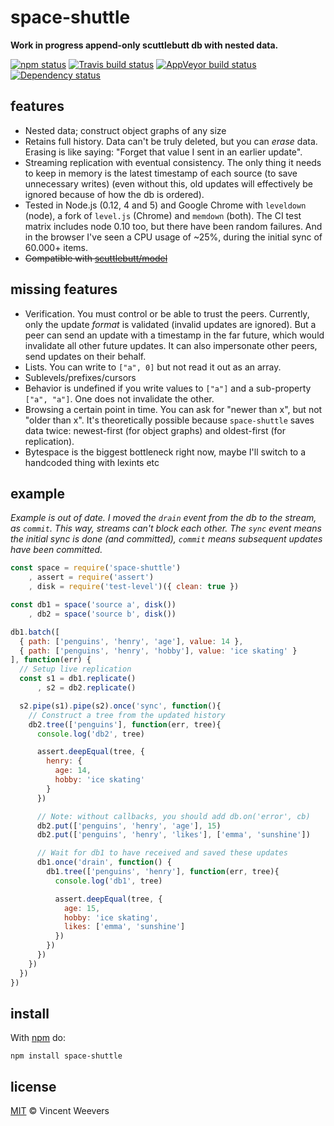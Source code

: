 # space-shuttle

**Work in progress append-only scuttlebutt db with nested data.**

[![npm status](http://img.shields.io/npm/v/space-shuttle.svg?style=flat-square)](https://www.npmjs.org/package/space-shuttle) [![Travis build status](https://img.shields.io/travis/vweevers/space-shuttle.svg?style=flat-square&label=travis)](http://travis-ci.org/vweevers/space-shuttle) [![AppVeyor build status](https://img.shields.io/appveyor/ci/vweevers/space-shuttle.svg?style=flat-square&label=appveyor)](https://ci.appveyor.com/project/vweevers/space-shuttle) [![Dependency status](https://img.shields.io/david/vweevers/space-shuttle.svg?style=flat-square)](https://david-dm.org/vweevers/space-shuttle)

## features

- Nested data; construct object graphs of any size
- Retains full history. Data can't be truly deleted, but you can *erase* data. Erasing is like saying: "Forget that value I sent in an earlier update".
- Streaming replication with eventual consistency. The only thing it needs to keep in memory is the latest timestamp of each source (to save unnecessary writes) (even without this, old updates will effectively be ignored because of how the db is ordered).
- Tested in Node.js (0.12, 4 and 5) and Google Chrome with `leveldown` (node), a fork of `level.js` (Chrome) and `memdown` (both). The CI test matrix includes node 0.10 too, but there have been random failures. And in the browser I've seen a CPU usage of ~25%, during the initial sync of 60.000+ items.
- ~~Compatible with [scuttlebutt/model](https://github.com/dominictarr/scuttlebutt)~~

## missing features

- Verification. You must control or be able to trust the peers. Currently, only the update *format* is validated (invalid updates are ignored). But a peer can send an update with a timestamp in the far future, which would invalidate all other future updates. It can also impersonate other peers, send updates on their behalf.
- Lists. You can write to `["a", 0]` but not read it out as an array.
- Sublevels/prefixes/cursors
- Behavior is undefined if you write values to `["a"]` and a sub-property `["a", "a"]`. One does not invalidate the other.
- Browsing a certain point in time. You can ask for "newer than x", but not "older than x". It's theoretically possible because `space-shuttle` saves data twice: newest-first (for object graphs) and oldest-first (for replication).
- Bytespace is the biggest bottleneck right now, maybe I'll switch to a handcoded thing with lexints etc

## example

*Example is out of date. I moved the `drain` event from the db to the stream, as `commit`. This way, streams can't block each other. The `sync` event means the initial sync is done (and committed), `commit` means subsequent updates have been committed.*

```js
const space = require('space-shuttle')
    , assert = require('assert')
    , disk = require('test-level')({ clean: true })

const db1 = space('source a', disk())
    , db2 = space('source b', disk())

db1.batch([
  { path: ['penguins', 'henry', 'age'], value: 14 },
  { path: ['penguins', 'henry', 'hobby'], value: 'ice skating' }
], function(err) {
  // Setup live replication
  const s1 = db1.replicate()
      , s2 = db2.replicate()

  s2.pipe(s1).pipe(s2).once('sync', function(){
    // Construct a tree from the updated history
    db2.tree(['penguins'], function(err, tree){
      console.log('db2', tree)

      assert.deepEqual(tree, {
        henry: {
          age: 14,
          hobby: 'ice skating'
        }
      })

      // Note: without callbacks, you should add db.on('error', cb)
      db2.put(['penguins', 'henry', 'age'], 15)
      db2.put(['penguins', 'henry', 'likes'], ['emma', 'sunshine'])

      // Wait for db1 to have received and saved these updates
      db1.once('drain', function() {
        db1.tree(['penguins', 'henry'], function(err, tree){
          console.log('db1', tree)

          assert.deepEqual(tree, {
            age: 15,
            hobby: 'ice skating',
            likes: ['emma', 'sunshine']
          })
        })
      })
    })
  })
})
```

## install

With [npm](https://npmjs.org) do:

```
npm install space-shuttle
```

## license

[MIT](http://opensource.org/licenses/MIT) © Vincent Weevers
